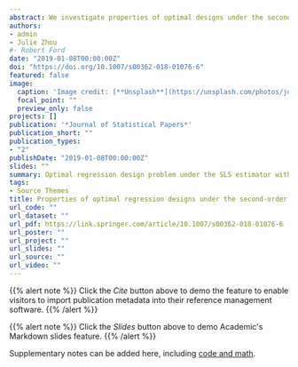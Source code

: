 ```yaml
---
abstract: We investigate properties of optimal designs under the second-order least squares estimator (SLSE) for linear and nonlinear regression models. First we derive equivalence theorems for optimal designs under the SLSE. We then obtain the number of support points in A-, c- and D-optimal designs analytically for several models. Using a generalized scale invariance concept we also study the scale invariance property of D-optimal designs. In addition, numerical algorithms are discussed for finding optimal designs. The results are quite general and can be applied for various linear and nonlinear models. Several applications are presented, including results for fractional polynomial, spline regression and trigonometric regression models.
authors:
- admin
- Julie Zhou
#- Robert Ford
date: "2019-01-08T00:00:00Z"
doi: "https://doi.org/10.1007/s00362-018-01076-6"
featured: false
image:
  caption: 'Image credit: [**Unsplash**](https://unsplash.com/photos/jdD8gXaTZsc)'
  focal_point: ""
  preview_only: false
projects: []
publication: '*Journal of Statistical Papers*'
publication_short: ""
publication_types:
- "2"
publishDate: "2019-01-08T00:00:00Z"
slides: ""
summary: Optimal regression design problem under the SLS estimator with A-, D- and c-optimal design criterion.
tags:
- Source Themes
title: Properties of optimal regression designs under the second-order least squares estimator
url_code: ""
url_dataset: ""
url_pdf: https://link.springer.com/article/10.1007/s00362-018-01076-6
url_poster: ""
url_project: ""
url_slides: ""
url_source: ""
url_video: ""
---
```


{{% alert note %}}
Click the *Cite* button above to demo the feature to enable visitors to import publication metadata into their reference management software.
{{% /alert %}}

{{% alert note %}}
Click the *Slides* button above to demo Academic's Markdown slides feature.
{{% /alert %}}

Supplementary notes can be added here, including [code and math](https://sourcethemes.com/academic/docs/writing-markdown-latex/).
